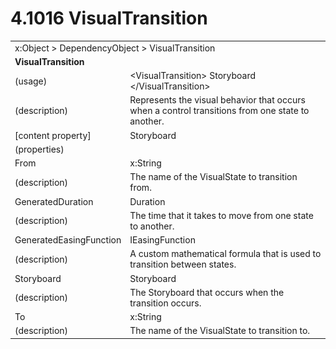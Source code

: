 <html dir="LTR" xmlns:mshelp="http://msdn.microsoft.com/mshelp" xmlns:ddue="http://ddue.schemas.microsoft.com/authoring/2003/5" xmlns:xlink="http://www.w3.org/1999/xlink" xmlns:tool="http://www.microsoft.com/tooltip">

<body>
 <input type="hidden" id="userDataCache" class="userDataStyle">
 <input type="hidden" id="hiddenScrollOffset">
 <img id="dropDownImage" style="display:none; height:0; width:0;" src="../local/drpdown.gif">
 <img id="dropDownHoverImage" style="display:none; height:0; width:0;" src="../local/drpdown_orange.gif">
 <img id="collapseImage" style="display:none; height:0; width:0;" src="../local/collapse.gif">
 <img id="expandImage" style="display:none; height:0; width:0;" src="../local/exp.gif">
 <img id="collapseAllImage" style="display:none; height:0; width:0;" src="../local/collall.gif">
 <img id="expandAllImage" style="display:none; height:0; width:0;" src="../local/expall.gif">
 <img id="copyImage" style="display:none; height:0; width:0;" src="../local/copycode.gif">
 <img id="copyHoverImage" style="display:none; height:0; width:0;" src="../local/copycodeHighlight.gif">
 <div id="header"><h1 class="heading">4.1016 VisualTransition</h1></div>

 <div id="mainSection">
 <div id="mainBody">
 <div id="allHistory" class="saveHistory" onsave="saveAll()" onload="loadAll()"></div>
 <p xmlns:wsd="http://wsdev.schemas.microsoft.com/authoring/2008/2" xmlns:msxsl="urn:schemas-microsoft-com:xslt" xmlns:script="urn:script" xmlns:build="urn:build">
 </p>
 <div id="sectionSection0" class="section" name="collapseableSection">
 <content xmlns="http://ddue.schemas.microsoft.com/authoring/2003/5" xmlns:wsd="http://wsdev.schemas.microsoft.com/authoring/2008/2" xmlns:msxsl="urn:schemas-microsoft-com:xslt" xmlns:script="urn:script" xmlns:build="urn:build">
 </content>
 </div>
 <div id="sectionSection1" class="section" name="collapseableSection">
 <content xmlns="http://ddue.schemas.microsoft.com/authoring/2003/5" xmlns:wsd="http://wsdev.schemas.microsoft.com/authoring/2008/2" xmlns:msxsl="urn:schemas-microsoft-com:xslt" xmlns:script="urn:script" xmlns:build="urn:build">
 <table class="ProtocolAuthoredTable" xmlns="">
 <tr><td colspan="2">
<mshelp:link keywords="c0d383e4-fcdb-4546-a06b-81c262fe2a5e" tabindex="0">x:Object</mshelp:link> &gt; <mshelp:link keywords="44a6e58f-41e0-4602-b1d2-75a9b44a5acb" tabindex="0">DependencyObject</mshelp:link> &gt; <mshelp:link keywords="7231a862-b952-4758-9b10-f58e8450a4f8" tabindex="0">VisualTransition</mshelp:link> </td>
 </tr>
 <tr><td colspan="2">
 <b>VisualTransition</b> </td>
 </tr>
 <tr><td><div class="indent0">(usage)</div></td>
 <td>&lt;VisualTransition&gt; <mshelp:link keywords="8039488b-ebd8-4f57-9afe-35214ec689c2" tabindex="0">Storyboard</mshelp:link> &lt;/VisualTransition&gt;</td>
 </tr>
 <tr><td><div class="indent0">(description)</div></td>
 <td>Represents the visual behavior that occurs when a control transitions from one state to another.</td>
 </tr>
 <tr><td><div class="indent0">[content property]</div></td>
 <td><mshelp:link keywords="7231a862-b952-4758-9b10-f58e8450a4f8" tabindex="0">Storyboard</mshelp:link></td>
 </tr>
 <tr><td><div class="indent0">(properties)</div></td>
 <td></td>
 </tr>
 <tr><td><div class="indent2">From</div></td>
 <td><mshelp:link keywords="34869e25-9e8d-49b4-b204-87bf0cf447ae" tabindex="0">x:String</mshelp:link></td>
 </tr>
 <tr><td><div class="indent4">(description)</div></td>
 <td>The name of the VisualState to transition from.</td>
 </tr>
 <tr><td><div class="indent2">GeneratedDuration</div></td>
 <td><mshelp:link keywords="7335309e-ad11-4a68-91c9-38c12f6973c6" tabindex="0">Duration</mshelp:link></td>
 </tr>
 <tr><td><div class="indent4">(description)</div></td>
 <td>The time that it takes to move from one state to another.</td>
 </tr>
 <tr><td><div class="indent2">GeneratedEasingFunction</div></td>
 <td><mshelp:link keywords="e3edc66d-0166-4444-aa7e-3c9f905a9a45" tabindex="0">IEasingFunction</mshelp:link></td>
 </tr>
 <tr><td><div class="indent4">(description)</div></td>
 <td>A custom mathematical formula that is used to transition between states.</td>
 </tr>
 <tr><td><div class="indent2">Storyboard</div></td>
 <td><mshelp:link keywords="8039488b-ebd8-4f57-9afe-35214ec689c2" tabindex="0">Storyboard</mshelp:link></td>
 </tr>
 <tr><td><div class="indent4">(description)</div></td>
 <td>The Storyboard that occurs when the transition occurs.</td>
 </tr>
 <tr><td><div class="indent2">To</div></td>
 <td><mshelp:link keywords="34869e25-9e8d-49b4-b204-87bf0cf447ae" tabindex="0">x:String</mshelp:link></td>
 </tr>
 <tr><td><div class="indent4">(description)</div></td>
 <td>The name of the VisualState to transition to.</td>
 </tr>
</table>
 </content>
 </div>
 <!--[if gte IE 5]>
 <tool:tip element="languageFilterToolTip" avoidmouse="false"/>
 <![endif]-->
 </div>
 <a name="feedback"></a><span></span>
 </div>
</body></html>
